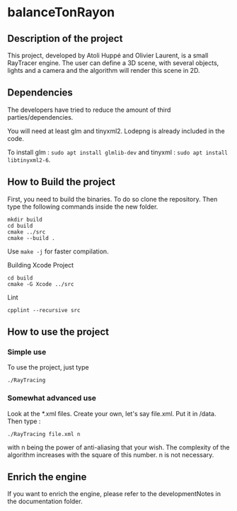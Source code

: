 # balanceTonRayon

## Description of the project

This project, developed by Atoli Huppé and Olivier Laurent, is a small RayTracer engine. The user can define a 3D scene, with several objects, lights and a camera and the algorithm will render this scene in 2D.

## Dependencies

The developers have tried to reduce the amount of third parties/dependencies.

You will need at least glm and tinyxml2. Lodepng is already included in the code.

To install glm : `sudo apt install glmlib-dev` and tinyxml : `sudo apt install libtinyxml2-6`.

## How to Build the project

First, you need to build the binaries. To do so clone the repository. Then type the following commands inside the new folder.

```shell
mkdir build
cd build
cmake ../src
cmake --build .
```

Use `make -j` for faster compilation.

Building Xcode Project

```shell
cd build
cmake -G Xcode ../src
```

Lint

```shell
cpplint --recursive src
```

## How to use the project

### Simple use

To use the project, just type

```shell
./RayTracing
```

### Somewhat advanced use

Look at the \*.xml files. Create your own, let's say file.xml. Put it in /data. Then type :

```shell
./RayTracing file.xml n
```

with n being the power of anti-aliasing that your wish. The complexity of the algorithm increases with the square of this number. n is not necessary.

## Enrich the engine

If you want to enrich the engine, please refer to the developmentNotes in the documentation folder.
